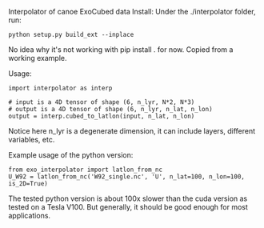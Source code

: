 Interpolator of canoe ExoCubed data
Install:
Under the ./interpolator folder, run:
```
python setup.py build_ext --inplace
```
No idea why it's not working with pip install . for now. Copied from a working example.

Usage:
```
import interpolator as interp

# input is a 4D tensor of shape (6, n_lyr, N*2, N*3)
# output is a 4D tensor of shape (6, n_lyr, n_lat, n_lon)
output = interp.cubed_to_latlon(input, n_lat, n_lon)
```
Notice here n_lyr is a degenerate dimension, it can include layers, different variables, etc.

Example usage of the python version:
```
from exo_interpolator import latlon_from_nc
U_W92 = latlon_from_nc('W92_single.nc', 'U', n_lat=100, n_lon=100, is_2D=True)
```
The tested python version is about 100x slower than the cuda version as tested on a Tesla V100. But generally, it should be good enough for most applications.